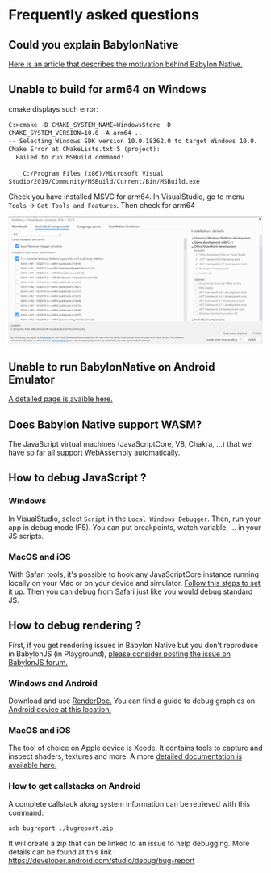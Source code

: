# Frequently asked questions

## Could you explain BabylonNative

[Here is an article that describes the motivation behind Babylon Native.](https://babylonjs.medium.com/babylon-native-821f1694fffc)

## Unable to build for arm64 on Windows

cmake displays such error:
```
C:>cmake -D CMAKE_SYSTEM_NAME=WindowsStore -D CMAKE_SYSTEM_VERSION=10.0 -A arm64 ..
-- Selecting Windows SDK version 10.0.18362.0 to target Windows 10.0.
CMake Error at CMakeLists.txt:5 (project):
  Failed to run MSBuild command:

    C:/Program Files (x86)/Microsoft Visual Studio/2019/Community/MSBuild/Current/Bin/MSBuild.exe
```

Check you have installed MSVC for arm64. 
In VisualStudio, go to menu `Tools` -> `Get Tools and Features`. Then check for arm64

![msvc_arm64](Images/faq/msvc_arm64.png)

## Unable to run BabylonNative on Android Emulator

[A detailed page is avaible here.](AndroidEmulator.md)

## Does Babylon Native support WASM?

The JavaScript virtual machines (JavaScriptCore, V8, Chakra, ...) that we have so far all support WebAssembly automatically.

## How to debug JavaScript ?

### Windows

In VisualStudio, select `Script` in the `Local Windows Debugger`. Then, run your app in debug mode (F5). You can put breakpoints, watch variable, ... in your JS scripts.

### MacOS and iOS

With Safari tools, it's possible to hook any JavaScriptCore instance running locally on your Mac or on your device and simulator. [Follow this steps to set it up.](DebugJavascriptMacIOS.md)
Then you can debug from Safari just like you would debug standard JS.

## How to debug rendering ?

First, if you get rendering issues in Babylon Native but you don't reproduce in BabylonJS (in Playground), [please consider posting the issue on BabylonJS forum.](https://forum.babylonjs.com/)

### Windows and Android

Download and use [RenderDoc.](https://renderdoc.org/) You can find a guide to debug graphics on [Android device at this location.](https://renderdoc.org/docs/how/how_android_capture.html)

### MacOS and iOS

The tool of choice on Apple device is Xcode. It contains tools to capture and inspect shaders, textures and more. A more [detailed documentation is available here.](DebugRenderedFrameMetal.md)

### How to get callstacks on Android

A complete callstack along system information can be retrieved with this command:
```
adb bugreport ./bugreport.zip
```
It will create a zip that can be linked to an issue to help debugging.
More details can be found at this link : https://developer.android.com/studio/debug/bug-report